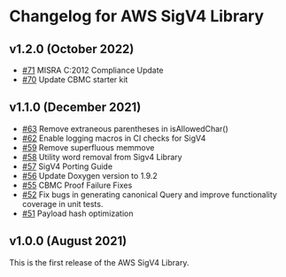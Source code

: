 # Changelog for AWS SigV4 Library

## v1.2.0 (October 2022)

- [#71](https://github.com/aws/SigV4-for-AWS-IoT-embedded-sdk/pull/71) MISRA
  C:2012 Compliance Update
- [#70](https://github.com/aws/SigV4-for-AWS-IoT-embedded-sdk/pull/70) Update
  CBMC starter kit

## v1.1.0 (December 2021)

- [#63](https://github.com/aws/SigV4-for-AWS-IoT-embedded-sdk/pull/63) Remove
  extraneous parentheses in isAllowedChar()
- [#62](https://github.com/aws/SigV4-for-AWS-IoT-embedded-sdk/pull/62) Enable
  logging macros in CI checks for SigV4
- [#59](https://github.com/aws/SigV4-for-AWS-IoT-embedded-sdk/pull/59) Remove
  superfluous memmove
- [#58](https://github.com/aws/SigV4-for-AWS-IoT-embedded-sdk/pull/58) Utility
  word removal from Sigv4 Library
- [#57](https://github.com/aws/SigV4-for-AWS-IoT-embedded-sdk/pull/57) SigV4
  Porting Guide
- [#56](https://github.com/aws/SigV4-for-AWS-IoT-embedded-sdk/pull/56) Update
  Doxygen version to 1.9.2
- [#55](https://github.com/aws/SigV4-for-AWS-IoT-embedded-sdk/pull/55) CBMC
  Proof Failure Fixes
- [#52](https://github.com/aws/SigV4-for-AWS-IoT-embedded-sdk/pull/52) Fix bugs
  in generating canonical Query and improve functionality coverage in unit
  tests.
- [#51](https://github.com/aws/SigV4-for-AWS-IoT-embedded-sdk/pull/51) Payload
  hash optimization

## v1.0.0 (August 2021)

This is the first release of the AWS SigV4 Library.
